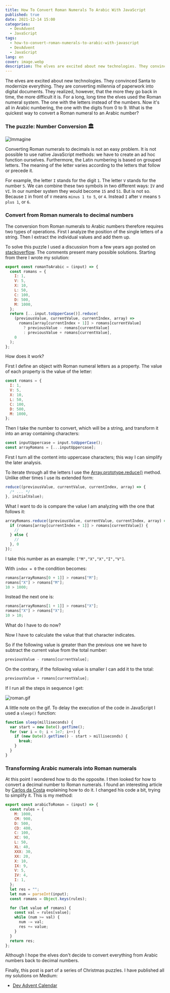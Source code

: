 ```yaml
---
title: How To Convert Roman Numerals To Arabic With JavaScript
published: true
date: 2021-12-14 15:00
categories:
  - DevAdvent
  - JavaScript
tags:
  - how-to-convert-roman-numerals-to-arabic-with-javascript
  - DevAdvent
  - JavaScript
lang: en
cover: image.webp
description: The elves are excited about new technologies. They convinced Santa to modernize everything. They are converting millennia of paperwork into digital documents. They realized, however, that the more they go back in time, the more difficult it is. For a long, long time the elves used the Roman numeral system. The one with the letters instead of the numbers. Now it's all in Arabic numbering, the one with the digits from 0 to 9. What is the quickest way to convert a Roman numeral to an Arabic number?
---
```


The elves are excited about new technologies. They convinced Santa to modernize everything. They are converting millennia of paperwork into digital documents. They realized, however, that the more they go back in time, the more difficult it is. For a long, long time the elves used the Roman numeral system. The one with the letters instead of the numbers. Now it's all in Arabic numbering, the one with the digits from 0 to 9. What is the quickest way to convert a Roman numeral to an Arabic number?

### The puzzle: Number Conversion 🏛️

![Immagine](./cover.webp)

Converting Roman numerals to decimals is not an easy problem. It is not possible to use native JavaScript methods: we have to create an ad hoc function ourselves. Furthermore, the Latin numbering is based on grouped letters. The meaning of the letter varies according to the letters that follow or precede it.

For example, the letter `I` stands for the digit `1`. The letter `V` stands for the number `5`. We can combine these two symbols in two different ways: `IV` and `VI`. In our number system they would become `15` and `51`. But is not so. Because `I` in front of `V` means `minus 1 to 5`, or `4`. Instead `I` after `V` means `5 plus 1`, or `6`.

### Convert from Roman numerals to decimal numbers

The conversion from Roman numerals to Arabic numbers therefore requires two types of operations. First I analyze the position of the single letters of a string. Then I extract the individual values and add them up.

To solve this puzzle I used a discussion from a few years ago posted on [stackoverflow](https://stackoverflow.com/questions/48946083/convert-roman-number-to-arabic-using-javascript). The comments present many possible solutions. Starting from there I wrote my solution:

```js
export const romanToArabic = (input) => {
  const romans = {
    I: 1,
    V: 5,
    X: 10,
    L: 50,
    C: 100,
    D: 500,
    M: 1000,
  };
  return [...input.toUpperCase()].reduce(
    (previousValue, currentValue, currentIndex, array) =>
      romans[array[currentIndex + 1]] > romans[currentValue]
        ? previousValue - romans[currentValue]
        : previousValue + romans[currentValue],
    0
  );
};
```

How does it work?

First I define an object with Roman numeral letters as a property. The value of each property is the value of the letter:

```js
const romans = {
  I: 1,
  V: 5,
  X: 10,
  L: 50,
  C: 100,
  D: 500,
  M: 1000,
};
```

Then I take the number to convert, which will be a string, and transform it into an array containing characters:

```js
const inputUppercase = input.toUpperCase();
const arrayRomans = [...inputUppercase];
```

First I turn all the content into uppercase characters; this way I can simplify the later analysis.

To iterate through all the letters I use the [Array.prototype.reduce()](https://developer.mozilla.org/en-US/docs/Web/JavaScript/Reference/Global_Objects/Array/Reduce) method. Unlike other times I use its extended form:

```js
reduce((previousValue, currentValue, currentIndex, array) => {
  /* ... */
}, initialValue);
```

What I want to do is compare the value I am analyzing with the one that follows it:

```js
arrayRomans.reduce((previousValue, currentValue, currentIndex, array) => {
  if (romans[array[currentIndex + 1]] > romans[currentValue]) {
    //
  } else {
    //
  }, 0
});
```

I take this number as an example: `["M","X","X","I","V"]`.

With `index = 0` the condition becomes:

```js
romans[arrayRomans[0 + 1]] > romans["M"];
romans["X"] > romans["M"];
10 > 1000;
```

Instead the next one is:

```js
romans[arrayRomans[1 + 1]] > romans["X"];
romans["X"] > romans["X"];
10 > 10;
```

What do I have to do now?

Now I have to calculate the value that that character indicates.

So if the following value is greater than the previous one we have to subtract the current value from the total number:

```js
previousValue - romans[currentValue];
```

On the contrary, if the following value is smaller I can add it to the total:

```js
previousValue + romans[currentValue];
```

If I run all the steps in sequence I get:

![roman.gif](./roman.gif)

A little note on the gif. To delay the execution of the code in JavaScript I used a `sleep()` function:

```js
function sleep(milliseconds) {
  var start = new Date().getTime();
  for (var i = 0; i < 1e7; i++) {
    if (new Date().getTime() - start > milliseconds) {
      break;
    }
  }
}
```

### Transforming Arabic numerals into Roman numerals

At this point I wondered how to do the opposite. I then looked for how to convert a decimal number to Roman numerals. I found an interesting article by [Carlos da Costa](https://calolocosta.medium.com/create-a-roman-numerals-converter-in-javascript-a82fda6b7a60) explaining how to do it. I changed his code a bit, trying to simplify it. This is my method:

```js
export const arabicToRoman = (input) => {
  const rules = {
    M: 1000,
    CM: 900,
    D: 500,
    CD: 400,
    C: 100,
    XC: 90,
    L: 50,
    XL: 40,
    XXX: 30,
    XX: 20,
    X: 10,
    IX: 9,
    V: 5,
    IV: 4,
    I: 1,
  };
  let res = "";
  let num = parseInt(input);
  const romans = Object.keys(rules);

  for (let value of romans) {
    const val = rules[value];
    while (num >= val) {
      num -= val;
      res += value;
    }
  }
  return res;
};
```

Although I hope the elves don't decide to convert everything from Arabic numbers back to decimal numbers.

Finally, this post is part of a series of Christmas puzzles. I have published all my solutions on Medium:

- [Dev Advent Calendar](https://el3um4s.medium.com/list/dev-advent-calendar-89d163132d6e)
